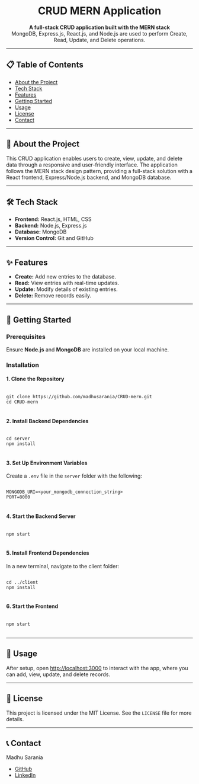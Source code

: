 <h1 align="center">CRUD MERN Application</h1>

<p align="center">
  <strong>A full-stack CRUD application built with the MERN stack</strong><br />
  MongoDB, Express.js, React.js, and Node.js are used to perform Create, Read, Update, and Delete operations.
</p>

---

<h2>📋 Table of Contents</h2>
<ul>
  <li><a href="#about-the-project">About the Project</a></li>
  <li><a href="#tech-stack">Tech Stack</a></li>
  <li><a href="#features">Features</a></li>
  <li><a href="#getting-started">Getting Started</a></li>
  <li><a href="#usage">Usage</a></li>
<!--   <li><a href="#screenshots">Screenshots</a></li> -->
  <li><a href="#license">License</a></li>
  <li><a href="#contact">Contact</a></li>
</ul>

---

<h2 id="about-the-project">📖 About the Project</h2>
<p>This CRUD application enables users to create, view, update, and delete data through a responsive and user-friendly interface. The application follows the MERN stack design pattern, providing a full-stack solution with a React frontend, Express/Node.js backend, and MongoDB database.</p>

---

<h2 id="tech-stack">🛠 Tech Stack</h2>
<ul>
  <li><strong>Frontend:</strong> React.js, HTML, CSS</li>
  <li><strong>Backend:</strong> Node.js, Express.js</li>
  <li><strong>Database:</strong> MongoDB</li>
  <li><strong>Version Control:</strong> Git and GitHub</li>
  
</ul>

---

<h2 id="features">✨ Features</h2>
<ul>
  <li><strong>Create:</strong> Add new entries to the database.</li>
  <li><strong>Read:</strong> View entries with real-time updates.</li>
  <li><strong>Update:</strong> Modify details of existing entries.</li>
  <li><strong>Delete:</strong> Remove records easily.</li>
<!--   <li><strong>Responsive Design:</strong> Works seamlessly across devices.</li> -->
</ul>

---

<h2 id="getting-started">🚀 Getting Started</h2>

<h3>Prerequisites</h3>
<p>Ensure <strong>Node.js</strong> and <strong>MongoDB</strong> are installed on your local machine.</p>

<h3>Installation</h3>

<h4>1. Clone the Repository</h4>
<pre>
<code>
git clone https://github.com/madhusarania/CRUD-mern.git
cd CRUD-mern
</code>
</pre>

<h4>2. Install Backend Dependencies</h4>
<pre>
<code>
cd server
npm install
</code>
</pre>

<h4>3. Set Up Environment Variables</h4>
<p>Create a <code>.env</code> file in the <code>server</code> folder with the following:</p>
<pre>
<code>
MONGODB_URI=&lt;your_mongodb_connection_string&gt;
PORT=8000
</code>
</pre>

<h4>4. Start the Backend Server</h4>
<pre>
<code>
npm start
</code>
</pre>

<h4>5. Install Frontend Dependencies</h4>
<p>In a new terminal, navigate to the client folder:</p>
<pre>
<code>
cd ../client
npm install
</code>
</pre>

<h4>6. Start the Frontend</h4>
<pre>
<code>
npm start
</code>
</pre>

---

<h2 id="usage">🎉 Usage</h2>
<p>After setup, open <a href="http://localhost:3000">http://localhost:3000</a> to interact with the app, where you can add, view, update, and delete records.</p>





---

<h2 id="license">📜 License</h2>
<p>This project is licensed under the MIT License. See the <code>LICENSE</code> file for more details.</p>

---

<h2 id="contact">📞 Contact</h2>
<p>Madhu Sarania</p>
<ul>
  <li><a href="https://github.com/madhusarania">GitHub</a></li>
  <li><a href="https://www.linkedin.com/in/madhusarania/">LinkedIn</a></li>
</ul>
